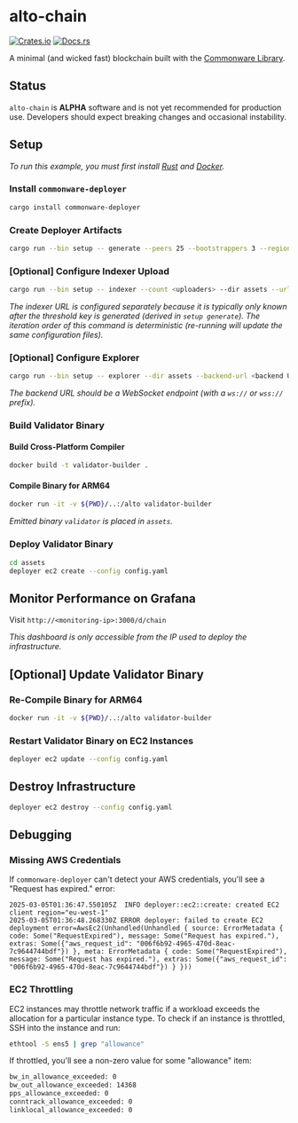 # alto-chain

[![Crates.io](https://img.shields.io/crates/v/alto-chain.svg)](https://crates.io/crates/alto-chain)
[![Docs.rs](https://docs.rs/alto-chain/badge.svg)](https://docs.rs/alto-chain)

A minimal (and wicked fast) blockchain built with the [Commonware Library](https://github.com/commonwarexyz/monorepo).

## Status

`alto-chain` is **ALPHA** software and is not yet recommended for production use. Developers should expect breaking changes and occasional instability.

## Setup

_To run this example, you must first install [Rust](https://www.rust-lang.org/tools/install) and [Docker](https://www.docker.com/get-started/)._

### Install `commonware-deployer`

```bash
cargo install commonware-deployer
```

### Create Deployer Artifacts

```bash
cargo run --bin setup -- generate --peers 25 --bootstrappers 3 --regions us-west-1,us-east-1,eu-west-1,ap-northeast-1,eu-north-1,ap-south-1,sa-east-1,eu-central-1,ap-northeast-2,ap-southeast-2 --monitoring-instance-type c7g.2xlarge --monitoring-storage-size 100 --instance-type c7g.xlarge --storage-size 40 --worker-threads 4 --log-level info --message-backlog 16384 --mailbox-size 16384 --dashboard dashboard.json --output assets
```

### [Optional] Configure Indexer Upload

```bash
cargo run --bin setup -- indexer --count <uploaders> --dir assets --url <indexer URL>
```

_The indexer URL is configured separately because it is typically only known after the threshold key is generated (derived in `setup generate`). The iteration order of this command is deterministic (re-running will update the same configuration files)._

### [Optional] Configure Explorer

```bash
cargo run --bin setup -- explorer --dir assets --backend-url <backend URL>
```

_The backend URL should be a WebSocket endpoint (with a `ws://` or `wss://` prefix)._

### Build Validator Binary

#### Build Cross-Platform Compiler

```bash
docker build -t validator-builder .
```

#### Compile Binary for ARM64

```bash
docker run -it -v ${PWD}/..:/alto validator-builder
```

_Emitted binary `validator` is placed in `assets`._

### Deploy Validator Binary

```bash
cd assets
deployer ec2 create --config config.yaml
```

## Monitor Performance on Grafana

Visit `http://<monitoring-ip>:3000/d/chain`

_This dashboard is only accessible from the IP used to deploy the infrastructure._

## [Optional] Update Validator Binary

### Re-Compile Binary for ARM64

```bash
docker run -it -v ${PWD}/..:/alto validator-builder
```

### Restart Validator Binary on EC2 Instances

```bash
deployer ec2 update --config config.yaml
```

## Destroy Infrastructure

```bash
deployer ec2 destroy --config config.yaml
```

## Debugging

### Missing AWS Credentials

If `commonware-deployer` can't detect your AWS credentials, you'll see a "Request has expired." error:

```
2025-03-05T01:36:47.550105Z  INFO deployer::ec2::create: created EC2 client region="eu-west-1"
2025-03-05T01:36:48.268330Z ERROR deployer: failed to create EC2 deployment error=AwsEc2(Unhandled(Unhandled { source: ErrorMetadata { code: Some("RequestExpired"), message: Some("Request has expired."), extras: Some({"aws_request_id": "006f6b92-4965-470d-8eac-7c9644744bdf"}) }, meta: ErrorMetadata { code: Some("RequestExpired"), message: Some("Request has expired."), extras: Some({"aws_request_id": "006f6b92-4965-470d-8eac-7c9644744bdf"}) } }))
```

### EC2 Throttling

EC2 instances may throttle network traffic if a workload exceeds the allocation for a particular instance type. To check
if an instance is throttled, SSH into the instance and run:

```bash
ethtool -S ens5 | grep "allowance"
```

If throttled, you'll see a non-zero value for some "allowance" item:

```txt
bw_in_allowance_exceeded: 0
bw_out_allowance_exceeded: 14368
pps_allowance_exceeded: 0
conntrack_allowance_exceeded: 0
linklocal_allowance_exceeded: 0
```